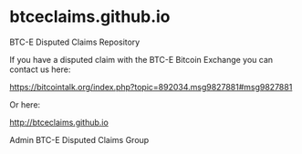 # btceclaims.github.io
BTC-E Disputed Claims Repository

If you have a disputed claim with the BTC-E Bitcoin Exchange you can contact us here:

https://bitcointalk.org/index.php?topic=892034.msg9827881#msg9827881

Or here:

http://btceclaims.github.io

Admin
BTC-E Disputed Claims Group
